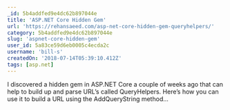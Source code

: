 ```yaml
---
_id: 5b4addfed9e4dc62b897044e
title: 'ASP.NET Core Hidden Gem'
url: 'https://rehansaeed.com/asp-net-core-hidden-gem-queryhelpers/'
category: 5b4addfed9e4dc62b897044e
slug: 'aspnet-core-hidden-gem'
user_id: 5a83ce59d6eb0005c4ecda2c
username: 'bill-s'
createdOn: '2018-07-14T05:39:10.412Z'
tags: [asp.net]
---
```


I discovered a hidden gem in ASP.NET Core a couple of weeks ago that can help to build up and parse URL’s called QueryHelpers. Here’s how you can use it to build a URL using the AddQueryString method...
